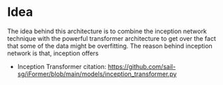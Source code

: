 # Idea
The idea behind this architecture is to combine the inception network technique with the powerful transformer architecture to get over the fact that some of the data might be overfitting. 
The reason behind inception network is that, inception offers 
- Inception Transformer citation: https://github.com/sail-sg/iFormer/blob/main/models/inception_transformer.py